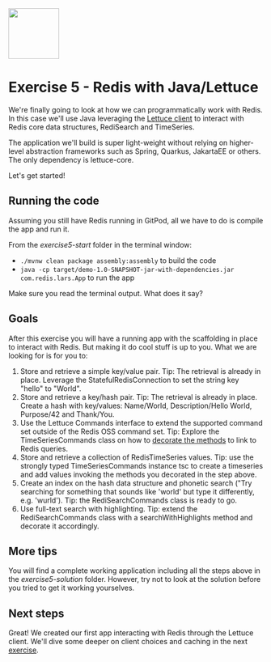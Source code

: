 <img src="../img/redis-logo-full-color-rgb.png" height=100/>

# Exercise 5 - Redis with Java/Lettuce

We're finally going to look at how we can programmatically work with Redis. In this case we'll use Java leveraging the [Lettuce client](https://lettuce.io/) to interact with Redis core data structures, RediSearch and TimeSeries.

The application we'll build is super light-weight without relying on higher-level abstraction frameworks such as Spring, Quarkus, JakartaEE or others. The only dependency is lettuce-core.

Let's get started!

## Running the code

Assuming you still have Redis running in GitPod, all we have to do is compile the app and run it.

From the *exercise5-start* folder in the terminal window:

- `./mvnw clean package assembly:assembly` to build the code
- `java -cp target/demo-1.0-SNAPSHOT-jar-with-dependencies.jar com.redis.lars.App` to run the app

Make sure you read the terminal output. What does it say?

## Goals

After this exercise you will have a running app with the scaffolding in place to interact with Redis. But making it do cool stuff is up to you. What we are looking for is for you to:

1. Store and retrieve a simple key/value pair. Tip: The retrieval is already in place. Leverage the StatefulRedisConnection to set the string key "hello" to "World".
2. Store and retrieve a key/hash pair. Tip: The retrieval is already in place. Create a hash with key/values: Name/World, Description/Hello World, Purpose/42 and Thank/You.
3. Use the Lettuce Commands interface to extend the supported command set outside of the Redis OSS command set. Tip: Explore the TimeSeriesCommands class on how to [decorate the methods](https://github.com/lettuce-io/lettuce-core/wiki/Redis-Command-Interfaces) to link to Redis queries.
4. Store and retrieve a collection of RedisTimeSeries values. Tip: use the strongly typed TimeSeriesCommands instance tsc to create a timeseries and add values invoking the methods you decorated in the step above.
5. Create an index on the hash data structure and phonetic search ("Try searching for something that sounds like 'world' but type it differently, e.g. 'wurld'). Tip: the RediSearchCommands class is ready to go. 
6. Use full-text search with highlighting. Tip: extend the RediSearchCommands class with a searchWithHighlights method and decorate it accordingly.

## More tips

You will find a complete working application including all the steps above in the *exercise5-solution* folder. However, try not to look at the solution before you tried to get it working yourselves.

## Next steps

Great! We created our first app interacting with Redis through the Lettuce client. We'll dive some deeper on client choices and caching in the next [exercise](exercise-6-start.md). 
